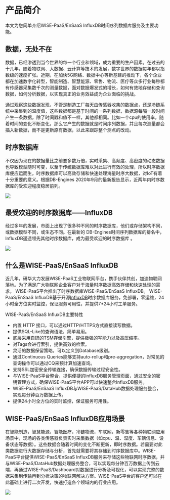 # 产品简介

本文为您简单介绍WISE-PaaS/EnSaaS InfluxDB时间序列数据库服务及主要功能。

## 数据，无处不在

数据，已经渗透到当今世界的每一个行业和领域，成为重要的生产因素。在过去的十几年，随着物联网、大数据、云计算等技术的发展，数字世界的数据每年都以指数级的速度扩张。近期，在加快5G网络、数据中心等新基建的推动下，各个企业都在加速数字化转型，智能制造、智慧能源、零售、物流、医疗等众多行业每秒都有传感器采集数千次的测量数据，面对数据爆发式的增长，如何有效地存储和查询数据，如何分析数据，以实现真正的业务效益成为企业面临的挑战。

通过观察这些数据发现，不管是制造工厂每天由传感器收集的数据点，还是冷链系统中采集到的温度值，这些数据都是基于时间的一系列数据，数据源每隔一段时间产生一条数据，除了时间戳和值不一样，其他都相同。比如一个cpu的使用率，随着时间的变化不断变化，那么它产生的数据就是时间序列数据，并且每次测量都会插入新数据，而不是更新原有数据，以此来跟踪整个测点的改动。

## 时序数据库

不仅因为现在的数据量比之前要多数万倍，实时采集、高频度、高密度的动态数据也导致模型随时可变，以至于传统数据库难以对此进行有效的处理，所以时序数据库便应运而生。时序数据库可以高效存储和快速处理海量时序大数据，对IoT有着十分重要的意义。根据DB-Engines 2020年9月的最新报告显示，近两年内时序数据库的受欢迎程度稳居前列。

![](../uploads/images/InfluxDB/TimeSeriesDatabaseTrend.png)

## 最受欢迎的时序数据库——InfluxDB

经过多年的发展，市面上出现了很多种不同的时序数据库，他们或存储架构不同，或数据模型不同，或生态不同。在最新的 DB-Engines时间序列数据库的排名中，InfluxDB遥遥领先其他时序数据库，成为最受欢迎的时序数据库 。

![](../uploads/images/InfluxDB/TimeSeriesDatabaseTrendRank.png)

## 什么是WISE-PaaS/EnSaaS InfluxDB

近几年，研华大力发展WISE-PaaS工业物联网平台，携手伙伴共创，加速物联网落地。为了满足广大物联网企业客户对于海量时序数据高效存储和快速处理的需求， WISE-PaaS平台推出了时序数据库WISE-PaaS/EnSaaS InfluxDB。 WISE-PaaS/EnSaaS InfluxDB基于开源[InfluxDB](https://www.influxdata.com/)时序数据库服务，免部署，零运维，24小时全方位实时监控，保证服务可用性，并提供7*24小时工单服务。

WISE-PaaS/EnSaaS InfluxDB主要特性

- 内置 HTTP 接口，可以通过HTTP/HTTPS方式直接读写数据。
- 提供SQL-Like的查询语法，简单易用。
- 底层采用自研的TSM存储引擎，提供极强的写能力以及高压缩率。
- 对Tags会进行索引，提供高效的检索。
- 灵活的数据保留策略，可以定义到Database级别。
- 通过Continuous Queries能够支持auto-rollup和pre-aggregation，对常见的查询操作可以通过CQ来预计算加速查询。
- 支持SSL加密安全传输连接，确保数据传输过程安全性。
- 与WISE-PaaS平台整合，提供便捷的InfluxDB服务管理页面，通过安全的密钥管理方式，确保WISE-PaaS平台APP可以快速整合InfluxDB服务。
- WISE-PaaS/EnSaaS InfluxDB与WISE-PaaS/DataHub数据处理服务整合，实现每分钟百万数据上传。
- 提供24小时全方位的实时监控，保证服务可用性。

## WISE-PaaS/EnSaaS InfluxDB应用场景

在智能制造，智慧能源，智能医疗，冷链物流，车联网，新零售等各种物联网应用场景中，现场的各类传感器负责实时采集数据（如cpu、温、湿度、车辆信息、设备状态等数据）。这些数据会随着时间的变化不断更新，即时序数据。若需要对此类数据进行大数据存储与分析，首先就需要将其存储到时序数据库中。WISE-PaaS平台提供WISE-PaaS/EnSaaS InfluxDB服务来存储这些物联网时序数据，并与WISE-PaaS/DataHub数据处理服务整合，可以实现每分钟百万数据上传到云端，再通过WISE-PaaS/Dashboard对数据进行分析及可视化，可以实现完整的数据采集到传输再到分析决策的物联网解决方案。WISE-PaaS平台的客户还可以在此基础上进行二次开发，快速打造各个领域内的行业应用。

![](../uploads/images/InfluxDB/InfluxDB_Scenarios.png)
